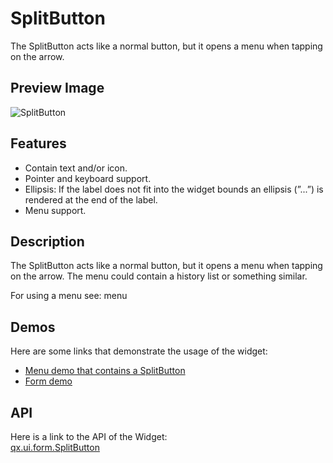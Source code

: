 SplitButton
===========

The SplitButton acts like a normal button, but it opens a menu when
tapping on the arrow.

Preview Image
-------------

![SplitButton](/pages/widget/splitbutton.png)

Features
--------

-   Contain text and/or icon.
-   Pointer and keyboard support.
-   Ellipsis: If the label does not fit into the widget bounds an
    ellipsis (”...”) is rendered at the end of the label.
-   Menu support.

Description
-----------

The SplitButton acts like a normal button, but it opens a menu when
tapping on the arrow. The menu could contain a history list or something
similar.

For using a menu see: menu

Demos
-----

Here are some links that demonstrate the usage of the widget:

-   [Menu demo that contains a
    SplitButton](http://demo.qooxdoo.org/%{version}/demobrowser/#widget~Menu.html)
-   [Form
    demo](http://demo.qooxdoo.org/%{version}/demobrowser/#showcase~Form.html)

API
---

Here is a link to the API of the Widget:\
[qx.ui.form.SplitButton](http://demo.qooxdoo.org/%{version}/apiviewer/#qx.ui.form.SplitButton)
